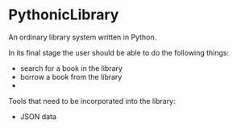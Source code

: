 # PythonicLibrary


An ordinary library system written in Python.

In its final stage the user should be able to do the following things:

- search for a book in the library
- borrow a book from the library
- 


Tools that need to be incorporated into the library:

- JSON data
